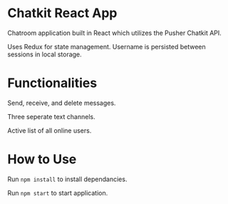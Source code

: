 <h1>Chatkit React App</h1>

Chatroom application built in React which utilizes the Pusher Chatkit API. 

Uses Redux for state management. Username is persisted between sessions in local storage.

<h1>Functionalities</h1>

Send, receive, and delete messages.

Three seperate text channels.

Active list of all online users.

<h1>How to Use</h1>

Run `npm install` to install dependancies.

Run `npm start` to start application.